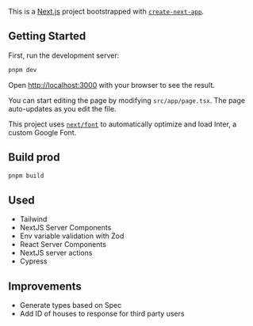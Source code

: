 This is a [Next.js](https://nextjs.org/) project bootstrapped with [`create-next-app`](https://github.com/vercel/next.js/tree/canary/packages/create-next-app).

## Getting Started

First, run the development server:

```bash
pnpm dev
```

Open [http://localhost:3000](http://localhost:3000) with your browser to see the result.

You can start editing the page by modifying `src/app/page.tsx`. The page auto-updates as you edit the file.

This project uses [`next/font`](https://nextjs.org/docs/basic-features/font-optimization) to automatically optimize and load Inter, a custom Google Font.

## Build prod

```bash
pnpm build
```

## Used

- Tailwind
- NextJS Server Components
- Env variable validation with Zod
- React Server Components
- NextJS server actions
- Cypress

## Improvements

- Generate types based on Spec
- Add ID of houses to response for third party users
